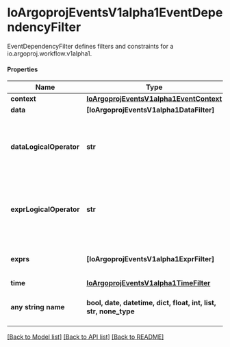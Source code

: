 # IoArgoprojEventsV1alpha1EventDependencyFilter

EventDependencyFilter defines filters and constraints for a io.argoproj.workflow.v1alpha1.

#### Properties
Name | Type | Description | Notes
------------ | ------------- | ------------- | -------------
**context** | [**IoArgoprojEventsV1alpha1EventContext**](IoArgoprojEventsV1alpha1EventContext.md) |  | [optional] 
**data** | **[IoArgoprojEventsV1alpha1DataFilter]** |  | [optional] 
**dataLogicalOperator** | **str** | DataLogicalOperator defines how multiple Data filters (if defined) are evaluated together. Available values: and (&amp;&amp;), or (||) Is optional and if left blank treated as and (&amp;&amp;). | [optional] 
**exprLogicalOperator** | **str** | ExprLogicalOperator defines how multiple Exprs filters (if defined) are evaluated together. Available values: and (&amp;&amp;), or (||) Is optional and if left blank treated as and (&amp;&amp;). | [optional] 
**exprs** | **[IoArgoprojEventsV1alpha1ExprFilter]** | Exprs contains the list of expressions evaluated against the event payload. | [optional] 
**time** | [**IoArgoprojEventsV1alpha1TimeFilter**](IoArgoprojEventsV1alpha1TimeFilter.md) |  | [optional] 
**any string name** | **bool, date, datetime, dict, float, int, list, str, none_type** | any string name can be used but the value must be the correct type | [optional]

[[Back to Model list]](../README.md#documentation-for-models) [[Back to API list]](../README.md#documentation-for-api-endpoints) [[Back to README]](../README.md)

